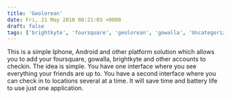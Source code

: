 ```yaml
---
title: 'Geolorean'
date: Fri, 21 May 2010 08:21:03 +0000
draft: false
tags: ['brightkyte', 'foursquare', 'geolorean', 'gowalla', 'Uncategorized']
---
```


This is a simple Iphone, Android and other platform solution which allows you to add your foursquare, gowalla, brightkyte and other accounts to checkin. The idea is simple. You have one interface where you see everything your friends are up to. You have a second interface where you can check in to locations several at a time. It will save time and battery life to use just one application.